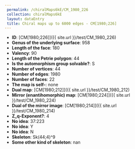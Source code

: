 ```yaml
--- 
 permalink: /chiralMaps6kE/CM_1980_226 
 collection: chiralMaps6kE
 layout: dataEntry
 title: Chiral maps up to 6000 edges - CM[1980;226]
---
```


- **ID**: [CM[1980;226]]({{ site.url }}/test/CM_1980_226)
- **Genus of the underlying surface**: 958
- **Length of the face**: 180
- **Valency**: 90
- **Length of the Petrie polygon**: 44
- **Is the automorphism group solvable?**: S
- **Number of vertices**: 44
- **Number of edges**: 1980
- **Number of faces**: 22
- **The map is self-**: none
- **Dual map**: [CM[1980;212]]({{ site.url }}/test/CM_1980_212)
- **Mirror (enantihomorphic) map**: [CM[1980;224]]({{ site.url }}/test/CM_1980_224)
- **Dual of the mirror image**: [CM[1980;214]]({{ site.url }}/test/CM_1980_214)
- **Z_q-Exponent?**: 4
- **No idea**:  37:223
- **No idea**: Y
- **No idea**: N
- **Skeleton**: Sk(44;4)^9
- **Some other kind of skeleton**: nan

